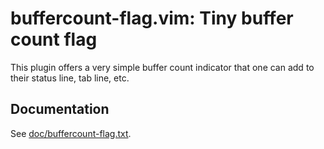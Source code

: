 # buffercount-flag.vim: Tiny buffer count flag

This plugin offers a very simple buffer count indicator that one can add to their status line, tab line, etc.

## Documentation

See [doc/buffercount-flag.txt](doc/buffercount-flag.txt).
